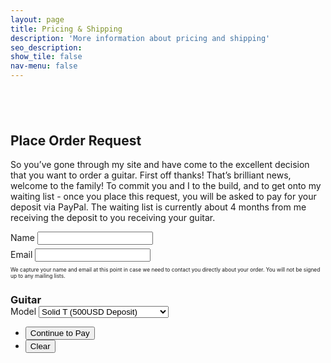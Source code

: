 ```yaml
---
layout: page
title: Pricing & Shipping
description: 'More information about pricing and shipping'
seo_description:
show_tile: false
nav-menu: false
---
```


<!-- Main -->
<div id="main" class="alt">



<!-- Intro -->
<section>
	<div class="inner">
		<section style="margin-top: 6em">
			<h2>Place Order Request</h2>
			<p>So you’ve gone through my site and have come to the excellent decision that you want to order a guitar. First off thanks! That’s brilliant news, welcome to the family! To commit you and I to the build, and to get onto my waiting list - once you place this request, you will be asked to pay for your deposit via PayPal. The waiting list is currently about 4 months from me receiving the deposit to you receiving your guitar.</p> 
			<script type="text/javascript">window.onload = function(){location.href=document.getElementById("selectbox").value;}
			</script>
			<form action="../mail_handler.php" method="post">
				<div class="field half first" style="margin-bottom: 0.4em">
					<label for="name" required>Name</label>
					<input type="text" name="name" id="name" required />
				</div>
				<div class="field half" style="margin-bottom: 0.4em">
					<label for="email">Email</label>
					<input type="text" name="_replyto" id="email" />
				</div>
				<p style="font-size:0.6em">We capture your name and email at this point in case we need to contact you directly about your order. You will not be signed up to any mailing lists.</p>
				<div class="field">
					<h3 style="margin-bottom: 0">Guitar</h3>
					<label for="guitarmodel">Model</label>
					<select name="guitarmodel" id="guitarmodel" required>
						<option value="checkout/solid-t">Solid T (500USD Deposit)</option>
						<option value="checkout/hollow-t">Hollow T (600USD Deposit)</option>
						<option value="checkout/offset">Moar Offset (700USD Deposit)</option>
						<option value="checkout/solid-bass">Solid Bass (700USD Deposit)</option>
						<option value="checkout/hollow-bass">Hollow Bass (800USD Deposit)</option>
						<option value="checkout/wayfair">Wayfair (1000USD Deposit)</option>
					</select>
				</div>
				<ul class="actions">
					<li><input type="submit" value="Continue to Pay" class="special" onClick="window.open(guitarmodel.value,'newtab')"/></li>
					<li><input type="reset" value="Clear" /></li>
				</ul>
			</form>	
		</section>
	</div>
</section>

